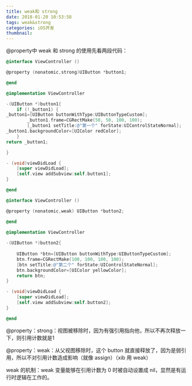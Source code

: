 ```yaml
---
title: weak和 strong
date: 2018-01-20 10:53:58
tags: weak&strong
categories: iOS开发
thumbnail:
---
```




@property中 weak 和 strong 的使用先看两段代码：

```Objective-c
@interface ViewController ()

@property (nonatomic,strong)UIButton *button1;

@end

@implementation ViewController

-(UIButton *)button1{
    if (!_button1) {
_button1=[UIButton buttonWithType:UIButtonTypeCustom];
        _button1.frame=CGRectMake(50, 50, 100, 100);
        [_button1 setTitle:@"第一个" forState:UIControlStateNormal];
_button1.backgroundColor=[UIColor redColor];
    }
return _button1;

}

- (void)viewDidLoad {
    [super viewDidLoad];
    [self.view addSubview:self.button1];
}

@end
```

```objectivec
@interface ViewController ()

@property (nonatomic,weak) UIButton *button2;

@end
  
@implementation ViewController

-(UIButton *)button2{ 
	
    UIButton *btn=[UIButton buttonWithType:UIButtonTypeCustom];
    btn.frame=CGRectMake(100, 100, 100, 100);
    [btn setTitle:@"第二个" forState:UIControlStateNormal];
    btn.backgroundColor=[UIColor yellowColor];
    return btn;
}

- (void)viewDidLoad {
    [super viewDidLoad];
    [self.view addSubview:self.button2];
}

@end
```









@property：strong：视图被移除时，因为有强引用指向他，所以不再次释放一下，则引用计数就是1



@property：weak：从父视图移除时，这个 button 就直接释放了，因为是弱引用，所以不对引用计数造成影响（就像 assign）（xib 用 weak）



weak 的机制：weak 变量能够在引用计数为 0 时被自动设置成 nil，显然是有运行时逻辑在工作的。

